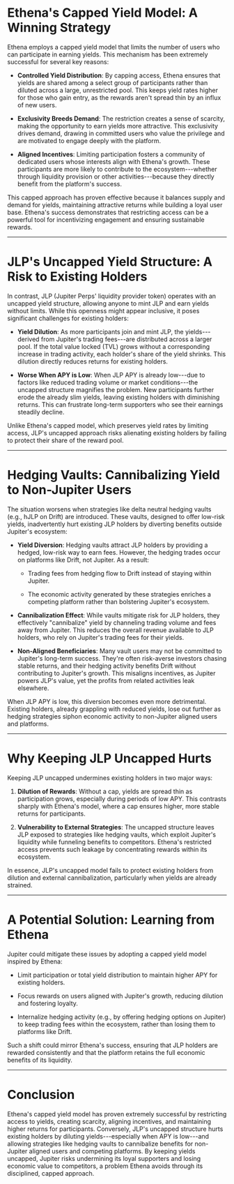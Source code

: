 # Ethena's Capped Yield Model: A Winning Strategy

Ethena employs a capped yield model that limits the number of users who can participate in earning yields. This mechanism has been extremely successful for several key reasons:

-   **Controlled Yield Distribution**: By capping access, Ethena ensures that yields are shared among a select group of participants rather than diluted across a large, unrestricted pool. This keeps yield rates higher for those who gain entry, as the rewards aren't spread thin by an influx of new users.

-   **Exclusivity Breeds Demand**: The restriction creates a sense of scarcity, making the opportunity to earn yields more attractive. This exclusivity drives demand, drawing in committed users who value the privilege and are motivated to engage deeply with the platform.

-   **Aligned Incentives**: Limiting participation fosters a community of dedicated users whose interests align with Ethena's growth. These participants are more likely to contribute to the ecosystem---whether through liquidity provision or other activities---because they directly benefit from the platform's success.

This capped approach has proven effective because it balances supply and demand for yields, maintaining attractive returns while building a loyal user base. Ethena's success demonstrates that restricting access can be a powerful tool for incentivizing engagement and ensuring sustainable rewards.

* * * * *

# JLP's Uncapped Yield Structure: A Risk to Existing Holders

In contrast, JLP (Jupiter Perps' liquidity provider token) operates with an uncapped yield structure, allowing anyone to mint JLP and earn yields without limits. While this openness might appear inclusive, it poses significant challenges for existing holders:

-   **Yield Dilution**: As more participants join and mint JLP, the yields---derived from Jupiter's trading fees---are distributed across a larger pool. If the total value locked (TVL) grows without a corresponding increase in trading activity, each holder's share of the yield shrinks. This dilution directly reduces returns for existing holders.

-   **Worse When APY is Low**: When JLP APY is already low---due to factors like reduced trading volume or market conditions---the uncapped structure magnifies the problem. New participants further erode the already slim yields, leaving existing holders with diminishing returns. This can frustrate long-term supporters who see their earnings steadily decline.

Unlike Ethena's capped model, which preserves yield rates by limiting access, JLP's uncapped approach risks alienating existing holders by failing to protect their share of the reward pool.

* * * * *

# Hedging Vaults: Cannibalizing Yield to Non-Jupiter Users

The situation worsens when strategies like delta neutral hedging vaults (e.g., hJLP on Drift) are introduced. These vaults, designed to offer low-risk yields, inadvertently hurt existing JLP holders by diverting benefits outside Jupiter's ecosystem:

-   **Yield Diversion**: Hedging vaults attract JLP holders by providing a hedged, low-risk way to earn fees. However, the hedging trades occur on platforms like Drift, not Jupiter. As a result:

    -   Trading fees from hedging flow to Drift instead of staying within Jupiter.

    -   The economic activity generated by these strategies enriches a competing platform rather than bolstering Jupiter's ecosystem.

-   **Cannibalization Effect**: While vaults mitigate risk for JLP holders, they effectively "cannibalize" yield by channeling trading volume and fees away from Jupiter. This reduces the overall revenue available to JLP holders, who rely on Jupiter's trading fees for their yields.

-   **Non-Aligned Beneficiaries**: Many vault users may not be committed to Jupiter's long-term success. They're often risk-averse investors chasing stable returns, and their hedging activity benefits Drift without contributing to Jupiter's growth. This misaligns incentives, as Jupiter powers JLP's value, yet the profits from related activities leak elsewhere.

When JLP APY is low, this diversion becomes even more detrimental. Existing holders, already grappling with reduced yields, lose out further as hedging strategies siphon economic activity to non-Jupiter aligned users and platforms.

* * * * *

# Why Keeping JLP Uncapped Hurts

Keeping JLP uncapped undermines existing holders in two major ways:

1.  **Dilution of Rewards**: Without a cap, yields are spread thin as participation grows, especially during periods of low APY. This contrasts sharply with Ethena's model, where a cap ensures higher, more stable returns for participants.

2.  **Vulnerability to External Strategies**: The uncapped structure leaves JLP exposed to strategies like hedging vaults, which exploit Jupiter's liquidity while funneling benefits to competitors. Ethena's restricted access prevents such leakage by concentrating rewards within its ecosystem.

In essence, JLP's uncapped model fails to protect existing holders from dilution and external cannibalization, particularly when yields are already strained.

* * * * *

# A Potential Solution: Learning from Ethena

Jupiter could mitigate these issues by adopting a capped yield model inspired by Ethena:

-   Limit participation or total yield distribution to maintain higher APY for existing holders.

-   Focus rewards on users aligned with Jupiter's growth, reducing dilution and fostering loyalty.

-   Internalize hedging activity (e.g., by offering hedging options on Jupiter) to keep trading fees within the ecosystem, rather than losing them to platforms like Drift.

Such a shift could mirror Ethena's success, ensuring that JLP holders are rewarded consistently and that the platform retains the full economic benefits of its liquidity.

* * * * *

# Conclusion

Ethena's capped yield model has proven extremely successful by restricting access to yields, creating scarcity, aligning incentives, and maintaining higher returns for participants. Conversely, JLP's uncapped structure hurts existing holders by diluting yields---especially when APY is low---and allowing strategies like hedging vaults to cannibalize benefits for non-Jupiter aligned users and competing platforms. By keeping yields uncapped, Jupiter risks undermining its loyal supporters and losing economic value to competitors, a problem Ethena avoids through its disciplined, capped approach.
